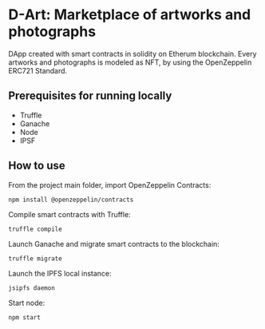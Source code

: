 # D-Art: Marketplace of artworks and photographs 
DApp created with smart contracts in solidity on Etherum blockchain. Every artworks and photographs is modeled as NFT, by using the OpenZeppelin ERC721 Standard.
## Prerequisites for running locally
- Truffle
- Ganache
- Node
- IPSF
## How to use
From the project main folder, 
import OpenZeppelin Contracts:
```
npm install @openzeppelin/contracts
```
Compile smart contracts with Truffle:
```
truffle compile
```
Launch Ganache and migrate smart contracts to the blockchain:
```
truffle migrate
```
Launch the IPFS local instance:
```
jsipfs daemon 
```
Start node:
```
npm start 
```
